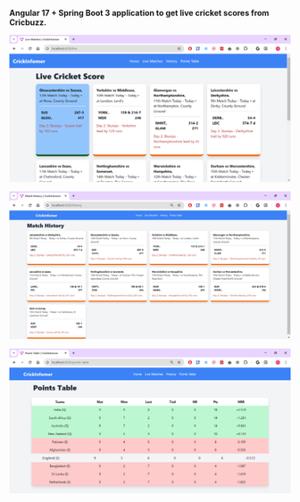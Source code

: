 **Angular 17 + Spring Boot 3 application to get live cricket scores from Cricbuzz.**

![alt text](live.png)

![alt text](history.png)

![alt text](points-table.png)
